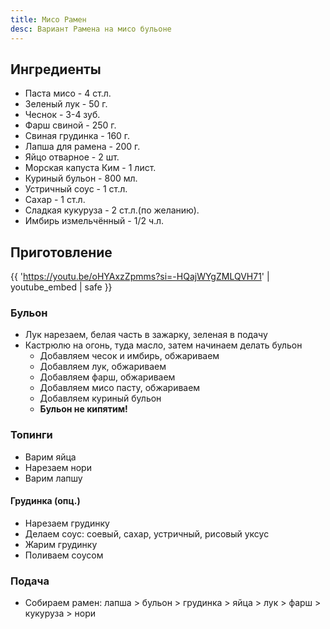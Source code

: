```yaml
---
title: Мисо Рамен
desc: Вариант Рамена на мисо бульоне
---
```


## Ингредиенты

- Паста мисо - 4 ст.л.
- Зеленый лук - 50 г.
- Чеснок - 3-4 зуб.
- Фарш свиной - 250 г.
- Свиная грудинка - 160 г.
- Лапша для рамена - 200 г.
- Яйцо отварное - 2 шт.
- Морская капуста Ким - 1 лист.
- Куриный бульон - 800 мл.
- Устричный соус - 1 ст.л.
- Сахар - 1 ст.л.
- Сладкая кукуруза - 2 ст.л.(по желанию).
- Имбирь измельчённый - 1/2 ч.л.

## Приготовление

{{ 'https://youtu.be/oHYAxzZpmms?si=-HQajWYgZMLQVH71' | youtube_embed | safe }}

### Бульон

- Лук нарезаем, белая часть в зажарку, зеленая в подачу
- Кастрюлю на огонь, туда масло, затем начинаем делать бульон
  - Добавляем чесок и имбирь, обжариваем
  - Добавляем лук, обжариваем
  - Добавляем фарш, обжариваем
  - Добавляем мисо пасту, обжариваем
  - Добавляем куриный бульон
  - **Бульон не кипятим!**

### Топинги
 
- Варим яйца
- Нарезаем нори
- Варим лапшу

#### Грудинка (опц.)

- Нарезаем грудинку
- Делаем соус: соевый, сахар, устричный, рисовый уксус
- Жарим грудинку
- Поливаем соусом

### Подача

- Собираем рамен: лапша > бульон > грудинка > яйца > лук > фарш > кукуруза > нори